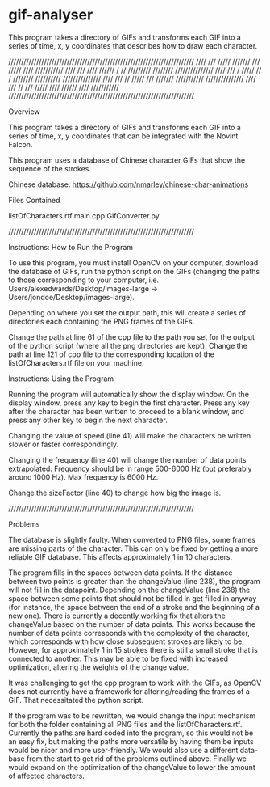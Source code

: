 # gif-analyser

This program takes a directory of GIFs and transforms each GIF into a series of time, x, y coordinates that describes how to draw each character.

/////////////////////////////////////////////////////////////////////////
////  ///  /////  ///////     ///  /////        ////          ///////////
////  ///  ////    //////  /   //  /////////   ////////   ///////////////
////       ///  /   /////  //   /  ////////  //////////   ///////////////
////  ///  //       /////  ///     ///////  ///////////   ///////////////
////  ///  //  ///  /////  ////    //////       ////          ///////////
/////////////////////////////////////////////////////////////////////////


Overview

This program takes a directory of GIFs and transforms each GIF into a series of time, x, y coordinates that can be integrated with the Novint Falcon.  

This program uses a database of Chinese character GIFs that show the sequence of the strokes. 

Chinese database: https://github.com/nmarley/chinese-char-animations

Files Contained 

listOfCharacters.rtf 
main.cpp
GifConverter.py

/////////////////////////////////////////////////////////////////////////

Instructions: How to Run the Program 

To use this program, you must install OpenCV on your computer, download the database of GIFs, run the python script on the GIFs (changing the paths to those corresponding to your computer, i.e. Users/alexedwards/Desktop/images-large -> Users/jondoe/Desktop/images-large).

Depending on where you set the output path, this will create a series of directories each containing the PNG frames of the GIFs. 

Change the path at line 61 of the cpp file to the path you set for the output of the python script (where all the png directories are kept). 
Change the path at line 121 of cpp file to the corresponding location of the listOfCharacters.rtf file on your machine.    

Instructions: Using the Program 

Running the program will automatically show the display window. On the display window, press any key to begin the first character. Press any key after the character has been written to proceed to a blank window, and press any other key to begin the next character.

Changing the value of speed (line 41) will make the characters be written slower or faster correspondingly. 

Changing the frequency (line 40) will change the number of data points extrapolated. Frequency should be in range 500-6000 Hz (but preferably around 1000 Hz). Max frequency is 6000 Hz.  

Change the sizeFactor (line 40) to change how big the image is. 

/////////////////////////////////////////////////////////////////////////

Problems

The database is slightly faulty. When converted to PNG files, some frames are missing parts of the character. This can only be fixed by getting a more reliable GIF database. This affects approximately 1 in 10 characters. 

The program fills in the spaces between data points. If the distance between two points is greater than the changeValue (line 238), the program will not fill in the datapoint.  Depending on the changeValue (line 238) the space between some points that should not be filled in get filled in anyway (for instance, the space between the end of a stroke and the beginning of a new one). There is currently a decently working fix that alters the changeValue based on the number of data points. This works because the number of data points corresponds with the complexity of the character, which corresponds with how close subsequent strokes are likely to be. However, for approximately 1 in 15 strokes there is still a small stroke that is connected to another. This may be able to be fixed with increased optimization, altering the weights of the change value. 

It was challenging to get the cpp program to work with the GIFs, as OpenCV does not currently have a framework for altering/reading the frames of a GIF. That necessitated the python script. 

If the program was to be rewritten, we would change the input mechanism for both the folder containing all PNG files and the listOfCharacters.rtf. Currently the paths are hard coded into the program, so this would not be an easy fix, but making the paths more versatile by having them be inputs would be nicer and more user-friendly. We would also use a different data-base from the start to get rid of the problems outlined above. Finally we would expand on the optimization of the changeValue to lower the amount of affected characters. 
